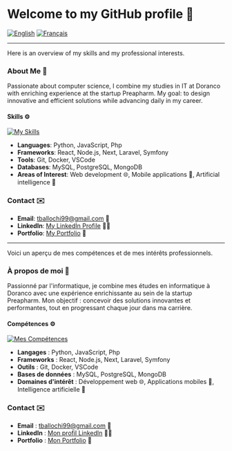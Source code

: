 # Welcome to my GitHub profile :rocket:

[![English](https://img.shields.io/badge/lang-English-blue)](#english-version) [![Français](https://img.shields.io/badge/lang-Fran%C3%A7ais-red)](#french-version)

---

<a name="english-version"></a>

Here is an overview of my skills and my professional interests.

### About Me :wave:
Passionate about computer science, I combine my studies in IT at Doranco with enriching experience at the startup Preapharm. My goal: to design innovative and efficient solutions while advancing daily in my career.

#### Skills :gear:
[![My Skills](https://skillicons.dev/icons?i=js,html,css,python,javascript,next,php,react,laravel,symfony,node)](https://skillicons.dev)

- **Languages**: Python, JavaScript, Php
- **Frameworks**: React, Node.js, Next, Laravel, Symfony
- **Tools**: Git, Docker, VSCode
- **Databases**: MySQL, PostgreSQL, MongoDB
- **Areas of Interest**: Web development :globe_with_meridians:, Mobile applications :iphone:, Artificial intelligence :robot:

### Contact :envelope:
- **Email**: [tballochi99@gmail.com](mailto:tballochi99@gmail.com) :email:
- **LinkedIn**: [My LinkedIn Profile](https://www.linkedin.com/in/timot%C3%A9-ballochi/) :man_office_worker:
- **Portfolio**: [My Portfolio](https://portfolio-tballochi.vercel.app/) :page_facing_up:

---

<a name="french-version"></a>

Voici un aperçu de mes compétences et de mes intérêts professionnels.

### À propos de moi :wave:
Passionné par l'informatique, je combine mes études en informatique à Doranco avec une expérience enrichissante au sein de la startup Preapharm. Mon objectif : concevoir des solutions innovantes et performantes, tout en progressant chaque jour dans ma carrière.

#### Compétences :gear:
[![Mes Compétences](https://skillicons.dev/icons?i=js,html,css,python,javascript,next,php,react,laravel,symfony,node)](https://skillicons.dev)

- **Langages** : Python, JavaScript, Php
- **Frameworks** : React, Node.js, Next, Laravel, Symfony
- **Outils** : Git, Docker, VSCode
- **Bases de données** : MySQL, PostgreSQL, MongoDB
- **Domaines d'intérêt** : Développement web :globe_with_meridians:, Applications mobiles :iphone:, Intelligence artificielle :robot:

### Contact :envelope:
- **Email** : [tballochi99@gmail.com](mailto:tballochi99@gmail.com) :email:
- **LinkedIn** : [Mon profil LinkedIn](https://www.linkedin.com/in/timot%C3%A9-ballochi/) :man_office_worker:
- **Portfolio** : [Mon Portfolio](https://portfolio-tballochi.vercel.app/) :page_facing_up:
